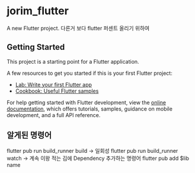 # jorim_flutter

A new Flutter project.
다른거 보다 flutter 퍼센트 올리기 위하여

## Getting Started

This project is a starting point for a Flutter application.

A few resources to get you started if this is your first Flutter project:

- [Lab: Write your first Flutter app](https://docs.flutter.dev/get-started/codelab)
- [Cookbook: Useful Flutter samples](https://docs.flutter.dev/cookbook)

For help getting started with Flutter development, view the
[online documentation](https://docs.flutter.dev/), which offers tutorials,
samples, guidance on mobile development, and a full API reference.

## 알게된 명령어
flutter pub run build_runner build -> 일회성
flutter pub run build_runner watch -> 계속
이왕 적는 김에 Dependency 추가하는 명령어
flutter pub add $lib name